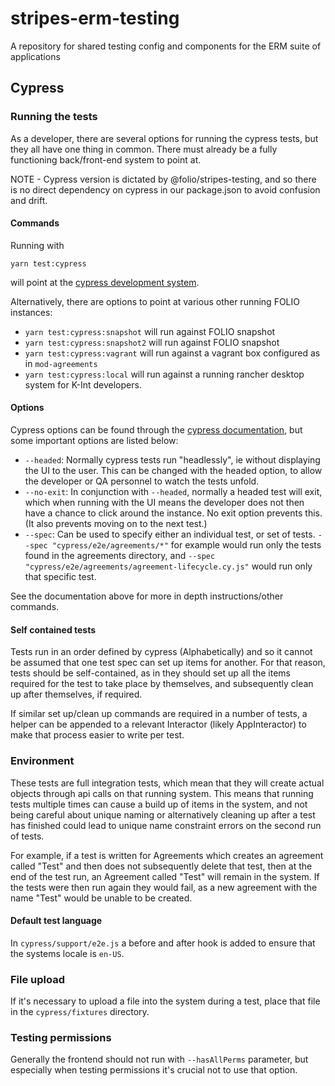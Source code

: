 # stripes-erm-testing

A repository for shared testing config and components for the ERM suite of applications

## Cypress

### Running the tests

As a developer, there are several options for running the cypress tests, but they all have one thing in common. There must already be a fully functioning back/front-end system to point at.

NOTE - Cypress version is dictated by @folio/stripes-testing, and so there is no direct dependency on cypress in our package.json to avoid confusion and drift.

#### Commands

Running with

```
yarn test:cypress
```

will point at the [cypress development system](https://folio-testing-cypress-diku.ci.folio.org/).

Alternatively, there are options to point at various other running FOLIO instances:

- `yarn test:cypress:snapshot` will run against FOLIO snapshot
- `yarn test:cypress:snapshot2` will run against FOLIO snapshot
- `yarn test:cypress:vagrant` will run against a vagrant box configured as in `mod-agreements`
- `yarn test:cypress:local` will run against a running rancher desktop system for K-Int developers.

#### Options

Cypress options can be found through the [cypress documentation](https://docs.cypress.io/guides/guides/command-line), but some important options are listed below:

- `--headed`: Normally cypress tests run "headlessly", ie without displaying the UI to the user. This can be changed with the headed option, to allow the developer or QA personnel to watch the tests unfold.
- `--no-exit`: In conjunction with `--headed`, normally a headed test will exit, which when running with the UI means the developer does not then have a chance to click around the instance. No exit option prevents this. (It also prevents moving on to the next test.)
- `--spec`: Can be used to specify either an individual test, or set of tests. `--spec "cypress/e2e/agreements/*"` for example would run only the tests found in the agreements directory, and `--spec "cypress/e2e/agreements/agreement-lifecycle.cy.js"` would run only that specific test.

See the documentation above for more in depth instructions/other commands.

#### Self contained tests

Tests run in an order defined by cypress (Alphabetically) and so it cannot be assumed that one test spec can set up items for another. For that reason, tests should be self-contained, as in they should set up all the items required for the test to take place by themselves, and subsequently clean up after themselves, if required.

If similar set up/clean up commands are required in a number of tests, a helper can be appended to a relevant Interactor (likely AppInteractor) to make that process easier to write per test.

### Environment

These tests are full integration tests, which mean that they will create actual objects through api calls on that running system. This means that running tests multiple times can cause a build up of items in the system, and not being careful about unique naming or alternatively cleaning up after a test has finished could lead to unique name constraint errors on the second run of tests.

For example, if a test is written for Agreements which creates an agreement called "Test" and then does not subsequently delete that test, then at the end of the test run, an Agreement called "Test" will remain in the system. If the tests were then run again they would fail, as a new agreement with the name "Test" would be unable to be created.

#### Default test language
In `cypress/support/e2e.js` a before and after hook is added to ensure that the systems locale is `en-US`.

### File upload

If it's necessary to upload a file into the system during a test, place that file in the `cypress/fixtures` directory.

### Testing permissions

Generally the frontend should not run with `--hasAllPerms` parameter, but especially when testing permissions it's crucial not to use that option.
